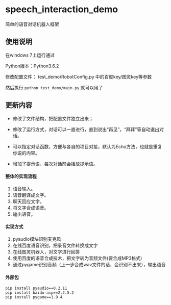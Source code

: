 ﻿# speech_interaction_demo

简单的语音对话机器人框架

## 使用说明


在windows 7上运行通过

Python版本：Python3.6.2

修改配置文件： test_demo/RobotConfig.py 中的百度key/图灵key等参数

然后执行 `python test_demo/main.py` 就可以用了

## 更新内容

* 修改了文件结构，把配置文件独立出来；

* 修改了运行方式，对话可以一直进行，直到说出“再见”，“拜拜”等自动退出对话。

* 可以指定对话函数，方便与各自的项目对接，默认为Echo方法，也就是重复你说的内容。

* 增加了提示语，每次对话前会播放提示语。
  



#### 整体的实现流程

1. 语音输入。
2. 语音翻译成文字。
3. 聊天回应文字。
4. 将文字合成语音。
5. 输出语音。

#### 实现方式

1. pyaudio模块识别麦克风
2. 在线百度语音识别，把录音文件转换成文字
3. 在线图灵机器人，对文字进行回答
4. 使用百度的语音合成技术，把文字转为音频文件(要合成MP3格式)
5. 通过pygame识别音频（上一步合成wav文件的话，会识别不出来），输出语音

#### 外部包
```
pip install pyaudio==0.2.11
pip install baidu-aip==2.2.5.2
pip install pygame==1.9.4
```
